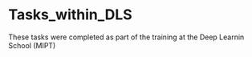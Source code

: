 # Tasks_within_DLS
These tasks were completed as part of the training at the Deep Learnin School (MIPT)
